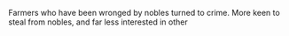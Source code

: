 Farmers who have been wronged by nobles turned to crime. More keen to steal from nobles, and far less interested in other 
